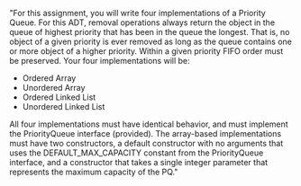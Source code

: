 "For this assignment, you will write four implementations of a Priority Queue. For this ADT, removal operations always return the object in the queue of highest priority that has been in the queue the longest. That is, no object of a given priority is ever removed as long as the queue contains one or more object of a higher priority. Within a given priority FIFO order must be preserved. Your four implementations will be:

* Ordered Array
* Unordered Array
* Ordered Linked List
* Unordered Linked List

All four implementations must have identical behavior, and must implement the PriorityQueue interface (provided). The array-based implementations must have two constructors, a default constructor with no arguments that uses the DEFAULT_MAX_CAPACITY constant from the PriorityQueue interface, and a constructor that takes a single integer parameter that represents the maximum capacity of the PQ."
